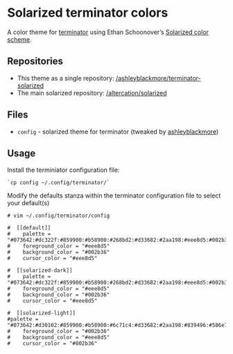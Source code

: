 # Solarized terminator colors

A color theme for [terminator](http://www.tenshu.net/terminator/) using Ethan Schoonover’s [Solarized color scheme](http://ethanschoonover.com/solarized).

## Repositories
  * This theme as a single repository: [/ashleyblackmore/terminator-solarized](https://github.com/ashleyblackmore/terminator-solarized)
  * The main solarized repository: [/altercation/solarized](https://github.com/altercation/solarized)

## Files
  * `config` -  solarized theme for terminator (tweaked by [ashleyblackmore](https://github.com/ashleyblackmore))

## Usage
Install the terminiator configuration file:

    `cp config ~/.config/terminator/`

Modify the defaults stanza within the terminator configuration file to select your default(s)

    # vim ~/.config/terminator/config

    #  [[default]]
    #    palette = "#073642:#dc322f:#859900:#b58900:#268bd2:#d33682:#2aa198:#eee8d5:#002b36:#cb4b16:#586e75:#657b83:#839496:#6c71c4:#93a1a1:#fdf6e3"
    #    foreground_color = "#eee8d5"
    #    background_color = "#002b36"
    #    cursor_color = "#eee8d5"

    #  [[solarized-dark]]
    #    palette = "#073642:#dc322f:#859900:#b58900:#268bd2:#d33682:#2aa198:#eee8d5:#002b36:#cb4b16:#586e75:#657b83:#839496:#6c71c4:#93a1a1:#fdf6e3"
    #    foreground_color = "#eee8d5"
    #    background_color = "#002b36"
    #    cursor_color = "#eee8d5"

    #  [[solarized-light]]
    #palette = "#073642:#d30102:#859900:#b58900:#6c71c4:#d33682:#2aa198:#839496:#586e75:#cb4b16:#859900:#b58900:#268bd2:#dc322f:#2aa198:#93a1a1"
    #    foreground_color = "#002b36"
    #    background_color = "#eee8d5"
    #    cursor_color = "#002b36"

